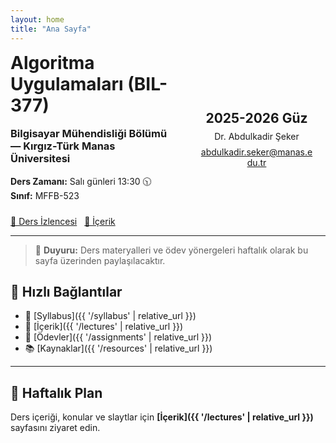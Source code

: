 ```yaml
---
layout: home
title: "Ana Sayfa"
---
```


<div style="display:flex;align-items:center;gap:24px;flex-wrap:wrap">
  <div style="flex:1;min-width:260px">
    <h1 style="margin-top:0;color:var(--accent)">Algoritma Uygulamaları (BIL-377)</h1>
    <h3 style="margin-top:4px;color:var(--muted)">Bilgisayar Mühendisliği Bölümü — Kırgız-Türk Manas Üniversitesi</h3>
    <p style="margin:16px 0 24px 0;color:var(--text)">
      <strong>Ders Zamanı:</strong> Salı günleri 13:30 🕥  
      <br><strong>Sınıf:</strong> MFFB-523  
    </p>
    <a class="btn" href="{{ '/syllabus' | relative_url }}">📄 Ders İzlencesi</a>
    <a class="btn" href="{{ '/lectures' | relative_url }}" style="margin-left:8px">🧭 İçerik</a>
  </div>

  <div style="flex:1;min-width:220px;text-align:center">
    <div class="card" style="background:var(--surface);border:2px dashed var(--accent);padding:20px;">
      <h2 style="margin:0;color:var(--accent)">2025-2026 Güz</h2>
      <p style="margin:8px 0;color:var(--muted)">Dr. Abdulkadir Şeker</p>
      <p style="margin:0"><a href="mailto:abdulkadir.seker@manas.edu.tr">abdulkadir.seker@manas.edu.tr</a></p>
    </div>
  </div>
</div>

---

> 💬 **Duyuru:** Ders materyalleri ve ödev yönergeleri haftalık olarak bu sayfa üzerinden paylaşılacaktır.

## 🔗 Hızlı Bağlantılar
- 📄 [Syllabus]({{ '/syllabus' | relative_url }})
- 🧭 [İçerik]({{ '/lectures' | relative_url }})
- 📝 [Ödevler]({{ '/assignments' | relative_url }})
- 📚 [Kaynaklar]({{ '/resources' | relative_url }})

---

## 📅 Haftalık Plan
Ders içeriği, konular ve slaytlar için **[İçerik]({{ '/lectures' | relative_url }})** sayfasını ziyaret edin.
